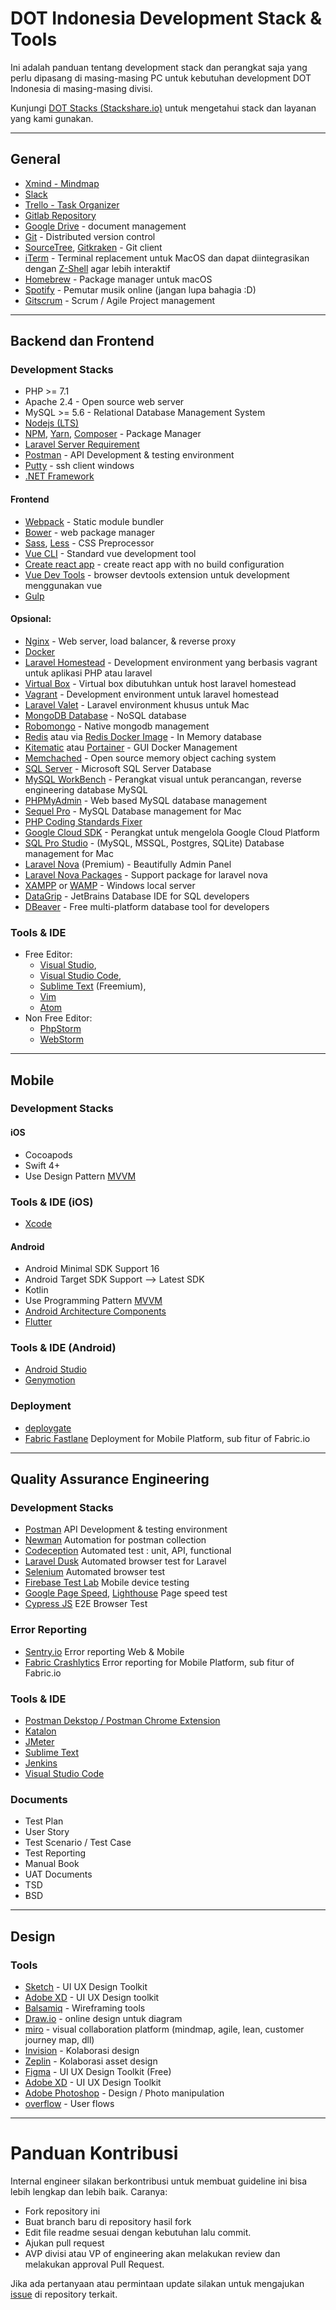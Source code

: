 # DOT Indonesia Development Stack & Tools

Ini adalah panduan tentang development stack dan perangkat saja yang perlu dipasang di masing-masing PC untuk kebutuhan development DOT Indonesia di masing-masing divisi.

Kunjungi [DOT Stacks (Stackshare.io)](https://stackshare.io/dot-indonesia/stack) untuk mengetahui stack dan layanan yang kami gunakan.

---

## General

+ [Xmind - Mindmap](https://www.xmind.net/)
+ [Slack](https://slack.com/)
+ [Trello - Task Organizer](https://trello.com/)
+ [Gitlab Repository](https://gitlab.com)
+ [Google Drive](https://drive.google.com) - document management
+ [Git](https://git-scm.com/) - Distributed version control
+ [SourceTree](https://www.sourcetreeapp.com/), [Gitkraken](https://www.gitkraken.com/) - Git client
+ [iTerm](https://www.iterm2.com/) - Terminal replacement untuk MacOS dan dapat diintegrasikan dengan [Z-Shell](https://ohmyz.sh/) agar lebih interaktif
+ [Homebrew](https://brew.sh/) - Package manager untuk macOS
+ [Spotify](https://www.spotify.com/id/) - Pemutar musik online (jangan lupa bahagia :D)
+ [Gitscrum](https://site.gitscrum.com) - Scrum / Agile Project management
---

## Backend dan Frontend

### Development Stacks

+ PHP >= 7.1
+ Apache 2.4 - Open source web server
+ MySQL >= 5.6 - Relational Database Management System
+ [Nodejs (LTS)](https://nodejs.org/en/download/)
+ [NPM](https://www.npmjs.com/), [Yarn](https://yarnpkg.com/en/), [Composer](https://getcomposer.org/) - Package Manager
+ [Laravel Server Requirement](https://laravel.com/docs/master#server-requirements)
+ [Postman](https://www.getpostman.com/) - API Development & testing environment
+ [Putty](https://www.putty.org/) - ssh client windows
+ [.NET Framework](https://dotnet.microsoft.com/download/dotnet-framework)

#### Frontend
+ [Webpack](https://webpack.js.org/) - Static module bundler
+ [Bower](https://bower.io/) - web package manager
+ [Sass](https://sass-lang.com/), [Less](http://lesscss.org/) - CSS Preprocessor
+ [Vue CLI](https://github.com/vuejs/vue-cli) - Standard vue development tool
+ [Create react app](https://github.com/facebook/create-react-app) - create react app with no build configuration
+ [Vue Dev Tools](https://github.com/vuejs/vue-devtools) - browser devtools extension untuk development menggunakan vue
+ [Gulp](https://gulpjs.com/)

#### Opsional:

+ [Nginx](https://www.nginx.com/) - Web server, load balancer, & reverse proxy
+ [Docker](https://docs.docker.com/)
+ [Laravel Homestead](https://laravel.com/docs/5.6/homestead) - Development environment yang berbasis vagrant untuk aplikasi PHP atau laravel
+ [Virtual Box](https://www.virtualbox.org/wiki/Downloads) - Virtual box dibutuhkan untuk host laravel homestead
+ [Vagrant](https://www.vagrantup.com/downloads.html) - Development environment untuk laravel homestead
+ [Laravel Valet](https://laravel.com/docs/5.6/valet) - Laravel environment khusus untuk Mac
+ [MongoDB Database](https://www.mongodb.com/) - NoSQL database
+ [Robomongo](https://robomongo.org/) - Native mongodb management
+ [Redis](https://redis.io/) atau via [Redis Docker Image](https://hub.docker.com/_/redis/) - In Memory database
+ [Kitematic](https://kitematic.com/) atau [Portainer](https://portainer.io/) - GUI Docker Management
+ [Memchached](https://memcached.org/) - Open source memory object caching system
+ [SQL Server](https://www.microsoft.com/en-us/sql-server/sql-server-2017) - Microsoft SQL Server Database
+ [MySQL WorkBench](https://www.mysql.com/products/workbench/) - Perangkat visual untuk perancangan, reverse engineering database MySQL
+ [PHPMyAdmin](https://www.phpmyadmin.net/) - Web based MySQL database management
+ [Sequel Pro](https://www.sequelpro.com/) - MySQL Database management for Mac
+ [PHP Coding Standards Fixer](https://github.com/FriendsOfPHP/PHP-CS-Fixer)
+ [Google Cloud SDK](https://cloud.google.com/sdk/) - Perangkat untuk mengelola Google Cloud Platform
+ [SQL Pro Studio](https://www.sqlprostudio.com/) - (MySQL, MSSQL, Postgres, SQLite) Database management for Mac
+ [Laravel Nova](https://nova.laravel.com/) (Premium) - Beautifully Admin Panel
+ [Laravel Nova Packages](https://novapackages.com/) - Support package for laravel nova
+ [XAMPP](https://www.apachefriends.org/index.html) or [WAMP](https://bitnami.com/stack/wamp/installer) - Windows local server
+ [DataGrip](https://www.jetbrains.com/datagrip/) - JetBrains Database IDE for SQL developers
+ [DBeaver](https://dbeaver.io/) - Free multi-platform database tool for developers

### Tools & IDE

+ Free Editor: 
  + [Visual Studio](https://visualstudio.microsoft.com),
  + [Visual Studio Code](https://code.visualstudio.com/),
  + [Sublime Text](https://www.sublimetext.com/) (Freemium), 
  + [Vim](https://www.vim.org/)
  + [Atom](https://atom.io/)
+ Non Free Editor: 
  + [PhpStorm](https://www.jetbrains.com/phpstorm/)
  + [WebStorm](https://www.jetbrains.com/webstorm/)

---


## Mobile

### Development Stacks

#### iOS

+ Cocoapods
+ Swift 4+
+ Use Design Pattern [MVVM](https://github.com/balitax/MVVM-AC-Template)


### Tools & IDE (iOS)

+ [Xcode](https://developer.apple.com/xcode/)

#### Android
+ Android Minimal SDK Support 16
+ Android Target SDK Support --> Latest SDK
+ Kotlin
+ Use Programming Pattern [MVVM](https://github.com/pt-dot/DOT-Kotlin-Boilerplate)
+ [Android Architecture Components](https://developer.android.com/topic/libraries/architecture/)
+ [Flutter](https://flutter.dev)

### Tools & IDE (Android)
+ [Android Studio](https://developer.android.com/studio/)
+ [Genymotion](https://www.genymotion.com/)

### Deployment
+ [deploygate](https://deploygate.com/)
+ [Fabric Fastlane](https://fabric.io/) Deployment for Mobile Platform, sub fitur of Fabric.io

---

## Quality Assurance Engineering

### Development Stacks

+ [Postman](https://www.getpostman.com/) API Development & testing environment
+ [Newman](https://github.com/postmanlabs/newman) Automation for postman collection
+ [Codeception](https://codeception.com/) Automated test : unit, API, functional
+ [Laravel Dusk](https://github.com/laravel/dusk) Automated browser test for Laravel
+ [Selenium](https://www.seleniumhq.org/) Automated browser test
+ [Firebase Test Lab](https://firebase.google.com/docs/test-lab/) Mobile device testing
+ [Google Page Speed](https://developers.google.com/speed/pagespeed/insights/), [Lighthouse](https://developers.google.com/web/tools/lighthouse/) Page speed test
+ [Cypress JS](https://www.cypress.io/) E2E Browser Test

### Error Reporting
+ [Sentry.io](https://sentry.io/) Error reporting Web & Mobile
+ [Fabric Crashlytics](https://fabric.io/) Error reporting for Mobile Platform, sub fitur of Fabric.io

### Tools & IDE

+ [Postman Dekstop / Postman Chrome Extension](https://www.getpostman.com/)
+ [Katalon](https://www.katalon.com/)
+ [JMeter](https://jmeter.apache.org/)
+ [Sublime Text](https://www.sublimetext.com/)
+ [Jenkins](https://jenkins.io/)
+ [Visual Studio Code](https://code.visualstudio.com/)

### Documents

+ Test Plan
+ User Story
+ Test Scenario / Test Case
+ Test Reporting
+ Manual Book
+ UAT Documents
+ TSD
+ BSD

---

## Design

### Tools

+ [Sketch](https://www.sketchapp.com/) - UI UX Design Toolkit
+ [Adobe XD](https://www.adobe.com/sea/products/xd.html) - UI UX Design toolkit
+ [Balsamiq](https://balsamiq.com/) - Wireframing tools
+ [Draw.io](https://www.draw.io/) - online design untuk diagram
+ [miro](https://miro.com/) - visual collaboration platform (mindmap, agile, lean, customer journey map, dll)
+ [Invision](https://www.invisionapp.com/) - Kolaborasi design
+ [Zeplin](https://zeplin.io/) - Kolaborasi asset design
+ [Figma](https://www.figma.com) - UI UX Design Toolkit (Free)
+ [Adobe XD](https://www.adobe.com/sea/products/xd.html) - UI UX Design Toolkit
+ [Adobe Photoshop](https://www.adobe.com/sea/products/photoshop.html) - Design / Photo manipulation
+ [overflow](https://overflow.io) - User flows

---

# Panduan Kontribusi

Internal engineer silakan berkontribusi untuk membuat guideline ini bisa lebih lengkap dan lebih baik. Caranya:

+ Fork repository ini
+ Buat branch baru di repository hasil fork
+ Edit file readme sesuai dengan kebutuhan lalu commit.
+ Ajukan pull request
+ AVP divisi atau VP of engineering akan melakukan review dan melakukan approval Pull Request.

Jika ada pertanyaan atau permintaan update silakan untuk mengajukan [issue](https://github.com/pt-dot/development-stack-tools/issues) di repository terkait.
